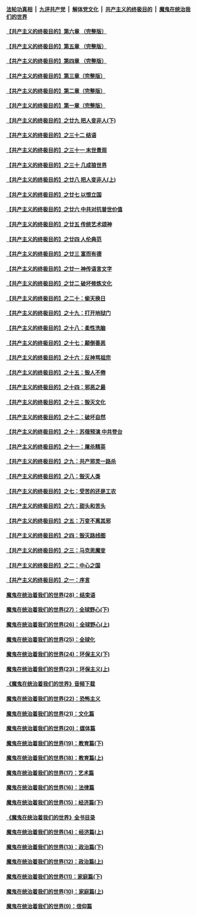 

####  [法轮功真相](../../../../basic/blob/master/README.md?t=03312132) &nbsp;|&nbsp; [九评共产党](../../../../9ping.md/blob/master/README.md?t=03312132) &nbsp;|&nbsp; [解体党文化](../../../../jtdwh.md/blob/master/README.md?t=03312132)  &nbsp;|&nbsp; [共产主义的终极目的](../../../../gczydzjmd.md/blob/master/README.md?t=03312132) &nbsp;|&nbsp; [魔鬼在统治我们的世界](../../../../mgztzwmdsj.md/blob/master/README.md?t=03312132) 

#### [【共产主义的终极目的】第六章 （完整版）](../pages/nsc422/n11428913.md?t=03312132) 

#### [【共产主义的终极目的】第五章 （完整版）](../pages/nsc422/n11428912.md?t=03312132) 

#### [【共产主义的终极目的】第四章 （完整版）](../pages/nsc422/n11428907.md?t=03312132) 

#### [【共产主义的终极目的】第三章（完整版）](../pages/nsc422/n11428848.md?t=03312132) 

#### [【共产主义的终极目的】第二章（完整版）](../pages/nsc422/n11428831.md?t=03312132) 

#### [【共产主义的终极目的】第一章（完整版）](../pages/nsc422/n11417651.md?t=03312132) 

#### [【共产主义的终极目的】之廿九 把人变非人(下)](../pages/nsc422/n11344140.md?t=03312132) 

#### [【共产主义的终极目的】之三十二 结语](../pages/nsc422/n11360535.md?t=03312132) 

#### [【共产主义的终极目的】之三十一 末世景观](../pages/nsc422/n11351129.md?t=03312132) 

#### [【共产主义的终极目的】之三十 几成狼世界](../pages/nsc422/n11348280.md?t=03312132) 

#### [【共产主义的终极目的】之廿八 把人变非人(上)](../pages/nsc422/n11340492.md?t=03312132) 

#### [【共产主义的终极目的】之廿七 以恨立国](../pages/nsc422/n11336944.md?t=03312132) 

#### [【共产主义的终极目的】之廿六 中共对抗普世价值](../pages/nsc422/n11324785.md?t=03312132) 

#### [【共产主义的终极目的】之廿五 传统艺术颂神](../pages/nsc422/n11296396.md?t=03312132) 

#### [【共产主义的终极目的】之廿四 人伦典范](../pages/nsc422/n11296397.md?t=03312132) 

#### [【共产主义的终极目的】之廿三 富而有德](../pages/nsc422/n11283598.md?t=03312132) 

#### [【共产主义的终极目的】之廿一 神传语言文字](../pages/nsc422/n11263265.md?t=03312132) 

#### [【共产主义的终极目的】之廿二 破坏修炼文化](../pages/nsc422/n11245728.md?t=03312132) 

#### [【共产主义的终极目的】之二十：偷天换日](../pages/nsc422/n11238846.md?t=03312132) 

#### [【共产主义的终极目的】之十九：打开地狱门](../pages/nsc422/n11206376.md?t=03312132) 

#### [【共产主义的终极目的】之十八：柔性洗脑](../pages/nsc422/n11199994.md?t=03312132) 

#### [【共产主义的终极目的】之十七：颠倒善恶](../pages/nsc422/n11179782.md?t=03312132) 

#### [【共产主义的终极目的】之十六：反神骂祖宗](../pages/nsc422/n11166798.md?t=03312132) 

#### [【共产主义的终极目的】之十五：毁人不倦](../pages/nsc422/n11166792.md?t=03312132) 

#### [【共产主义的终极目的】之十四：邪恶之最](../pages/nsc422/n11150249.md?t=03312132) 

#### [【共产主义的终极目的】之十三：毁灭文化](../pages/nsc422/n11135227.md?t=03312132) 

#### [【共产主义的终极目的】之十二：破坏自然](../pages/nsc422/n11135214.md?t=03312132) 

#### [【共产主义的终极目的】之十：苏俄预演 中共登台](../pages/nsc422/n11118424.md?t=03312132) 

#### [【共产主义的终极目的】之十一：屠杀精英](../pages/nsc422/n11118442.md?t=03312132) 

#### [【共产主义的终极目的】之九：共产邪灵一路杀](../pages/nsc422/n11114139.md?t=03312132) 

#### [【共产主义的终极目的】之八：毁灭人类](../pages/nsc422/n11108503.md?t=03312132) 

#### [【共产主义的终极目的】之七：受苦的还是工农](../pages/nsc422/n11101809.md?t=03312132) 

#### [【共产主义的终极目的】之六：甜头和苦头](../pages/nsc422/n11096971.md?t=03312132) 

#### [【共产主义的终极目的】之五：万变不离其邪](../pages/nsc422/n11091285.md?t=03312132) 

#### [【共产主义的终极目的】之四：毁灭路线图](../pages/nsc422/n11086284.md?t=03312132) 

#### [【共产主义的终极目的】之三：马克思魔变](../pages/nsc422/n11061941.md?t=03312132) 

#### [【共产主义的终极目的】之二：中心之国](../pages/nsc422/n11047728.md?t=03312132) 

#### [【共产主义的终极目的】之一：序言](../pages/nsc422/n11086077.md?t=03312132) 

#### [魔鬼在统治着我们的世界(28)：结束语](../pages/nsc422/n10936246.md?t=03312132) 

#### [魔鬼在统治着我们的世界(27)：全球野心(下)](../pages/nsc422/n10928319.md?t=03312132) 

#### [魔鬼在统治着我们的世界(26)：全球野心(上)](../pages/nsc422/n10900318.md?t=03312132) 

#### [魔鬼在统治着我们的世界(25)：全球化](../pages/nsc422/n10788205.md?t=03312132) 

#### [魔鬼在统治着我们的世界(24)：环保主义(下)](../pages/nsc422/n10695307.md?t=03312132) 

#### [魔鬼在统治着我们的世界(23)：环保主义(上)](../pages/nsc422/n10688613.md?t=03312132) 

#### [《魔鬼在统治着我们的世界》音频下载](../pages/nsc422/n10635553.md?t=03312132) 

#### [魔鬼在统治着我们的世界(22)：恐怖主义](../pages/nsc422/n10614727.md?t=03312132) 

#### [魔鬼在统治着我们的世界(21)：文化篇](../pages/nsc422/n10597706.md?t=03312132) 

#### [魔鬼在统治着我们的世界(20)：媒体篇](../pages/nsc422/n10586579.md?t=03312132) 

#### [魔鬼在统治着我们的世界(19)：教育篇(下)](../pages/nsc422/n10564808.md?t=03312132) 

#### [魔鬼在统治着我们的世界(18)：教育篇(上)](../pages/nsc422/n10526970.md?t=03312132) 

#### [魔鬼在统治着我们的世界(17)：艺术篇](../pages/nsc422/n10499093.md?t=03312132) 

#### [魔鬼在统治着我们的世界(16)：法律篇](../pages/nsc422/n10485969.md?t=03312132) 

#### [魔鬼在统治着我们的世界(15)：经济篇(下)](../pages/nsc422/n10469975.md?t=03312132) 

#### [《魔鬼在统治着我们的世界》全书目录](../pages/nsc422/n10464261.md?t=03312132) 

#### [魔鬼在统治着我们的世界(14)：经济篇(上)](../pages/nsc422/n10457370.md?t=03312132) 

#### [魔鬼在统治着我们的世界(13)：政治篇(下)](../pages/nsc422/n10448270.md?t=03312132) 

#### [魔鬼在统治着我们的世界(12)：政治篇(上)](../pages/nsc422/n10444576.md?t=03312132) 

#### [魔鬼在统治着我们的世界(11)：家庭篇(下)](../pages/nsc422/n10440961.md?t=03312132) 

#### [魔鬼在统治着我们的世界(10)：家庭篇(上)](../pages/nsc422/n10435448.md?t=03312132) 

#### [魔鬼在统治着我们的世界(9)：信仰篇](../pages/nsc422/n10432159.md?t=03312132) 

